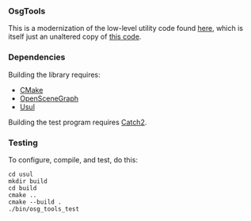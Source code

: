 ### OsgTools

This is a modernization of the low-level utility code found
[here](https://github.com/perryiv/cadkit/tree/master/OsgTools),
which is itself just an unaltered copy of
[this code](https://sourceforge.net/p/cadkit/code/HEAD/tree/trunk/OsgTools/).

### Dependencies

Building the library requires:

- [CMake](https://cmake.org/)
- [OpenSceneGraph](http://www.openscenegraph.org/)
- [Usul](https://github.com/perryiv/usul)

Building the test program requires
[Catch2](https://github.com/catchorg/Catch2).

### Testing

To configure, compile, and test, do this:

    cd usul
    mkdir build
    cd build
    cmake ..
    cmake --build .
    ./bin/osg_tools_test
